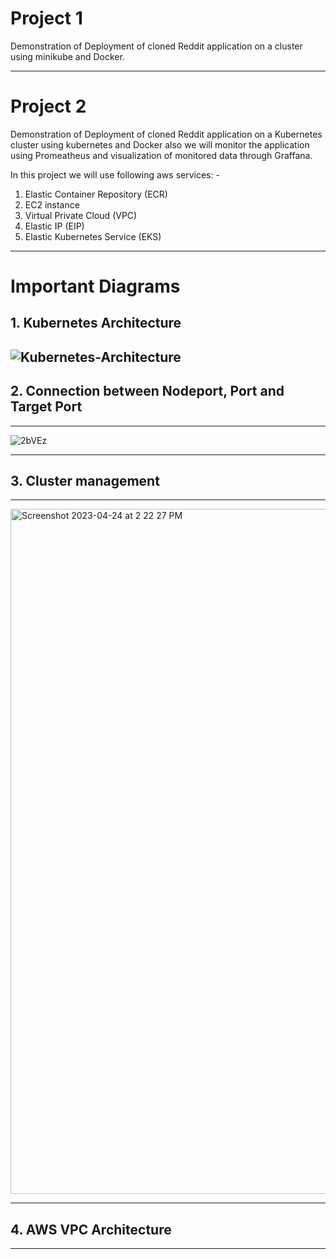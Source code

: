 # Project 1

Demonstration of Deployment of cloned Reddit application on a cluster using minikube and Docker.

---------------
# Project 2

Demonstration of Deployment of cloned Reddit application on a Kubernetes cluster using kubernetes and Docker also we will monitor the application using Promeatheus and visualization of monitored data through Graffana.
<br>

In this project we will use following aws services: - <br>
1. Elastic Container Repository (ECR) <br>
2. EC2 instance
3. Virtual Private Cloud (VPC) <br>
4. Elastic IP (EIP) <br>
5. Elastic Kubernetes Service (EKS) <br>

------------------
# Important Diagrams

## 1. Kubernetes Architecture

![Kubernetes-Architecture](https://user-images.githubusercontent.com/102405310/235336458-84b0fe94-42bb-4285-a45f-0ef86b0223e5.png)
<br>
-----------------
## 2. Connection between Nodeport, Port and Target Port
-----------------

![2bVEz](https://user-images.githubusercontent.com/102405310/235336875-bfcec6f4-d605-45bb-ae29-ea5624038a36.png)

------------------
## 3. Cluster management
------------------

<img width="1096" alt="Screenshot 2023-04-24 at 2 22 27 PM" src="https://user-images.githubusercontent.com/102405310/235337723-1f94b645-f7e3-4184-8cac-0ebb1eb6aba3.png">

-------------------
## 4. AWS VPC Architecture
-------------------


 
